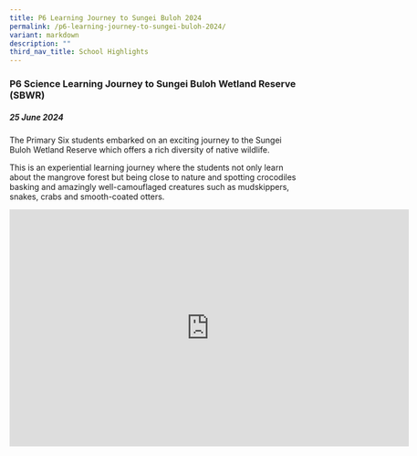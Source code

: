 ```yaml
---
title: P6 Learning Journey to Sungei Buloh 2024
permalink: /p6-learning-journey-to-sungei-buloh-2024/
variant: markdown
description: ""
third_nav_title: School Highlights
---
```

### **P6 Science Learning Journey to Sungei Buloh Wetland Reserve (SBWR)**

##### 25 June 2024

The Primary Six students embarked on an exciting journey to the Sungei Buloh Wetland Reserve which offers a rich diversity of native wildlife.

This is an experiential learning journey where the students not only learn about the mangrove forest but being close to nature and spotting crocodiles basking and amazingly well-camouflaged creatures such as mudskippers, snakes, crabs and smooth-coated otters. 

<center><iframe allowfullscreen="" allow="accelerometer; autoplay; clipboard-write; encrypted-media; gyroscope; picture-in-picture; web-share" frameborder="0" title="YouTube video player" src="https://www.youtube.com/embed/En-Gwq1TIKc?si=lnhP5lXHI526ktC7" height="415" width="700"></iframe><center>
</center></center>